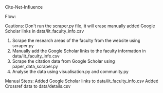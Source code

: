 Cite-Net-Influence

Flow:

Cautions:
Don't run the scraper.py file, it will erase manually added Google Scholar links in data/iit_faculty_info.csv

1. Scrape the research areas of the faculty from the website using scraper.py
2. Manually add the Google Scholar links to the faculty information in data/iit_faculty_info.csv
3. Scrape the citation data from Google Scholar using paper_data_scraper.py
4. Analyse the data using visualisation.py and community.py


Manual Steps:
Added Google Scholar links to data/iit_faculty_info.csv
Added Crossref data to data/details.csv
